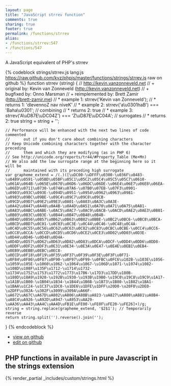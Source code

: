 ```yaml
---
layout: page
title: "JavaScript strrev function"
comments: true
sharing: true
footer: true
permalink: /functions/strrev
alias:
- /functions/strrev:547
- /functions/547
---
```

<!-- Generated by Rakefile:build -->
A JavaScript equivalent of PHP's strrev

{% codeblock strings/strrev.js lang:js https://raw.github.com/kvz/phpjs/master/functions/strings/strrev.js raw on github %}
function strrev (string) {
    // http://kevin.vanzonneveld.net
    // +   original by: Kevin van Zonneveld (http://kevin.vanzonneveld.net)
    // +   bugfixed by: Onno Marsman
    // +   reimplemented by: Brett Zamir (http://brett-zamir.me)
    // *     example 1: strrev('Kevin van Zonneveld');
    // *     returns 1: 'dlevennoZ nav niveK'
    // *     example 2: strrev('a\u0301haB') === 'Baha\u0301'; // combining
    // *     returns 2: true
    // *     example 3: strrev('A\uD87E\uDC04Z') === 'Z\uD87E\uDC04A'; // surrogates
    // *     returns 2: true
    string = string + '';

    // Performance will be enhanced with the next two lines of code commented
    //      out if you don't care about combining characters
    // Keep Unicode combining characters together with the character preceding
    //      them and which they are modifying (as in PHP 6)
    // See http://unicode.org/reports/tr44/#Property_Table (Me+Mn)
    // We also add the low surrogate range at the beginning here so it will be
    //      maintained with its preceding high surrogate
    var grapheme_extend = /(.)([\uDC00-\uDFFF\u0300-\u036F\u0483-\u0489\u0591-\u05BD\u05BF\u05C1\u05C2\u05C4\u05C5\u05C7\u0610-\u061A\u064B-\u065E\u0670\u06D6-\u06DC\u06DE-\u06E4\u06E7\u06E8\u06EA-\u06ED\u0711\u0730-\u074A\u07A6-\u07B0\u07EB-\u07F3\u0901-\u0903\u093C\u093E-\u094D\u0951-\u0954\u0962\u0963\u0981-\u0983\u09BC\u09BE-\u09C4\u09C7\u09C8\u09CB-\u09CD\u09D7\u09E2\u09E3\u0A01-\u0A03\u0A3C\u0A3E-\u0A42\u0A47\u0A48\u0A4B-\u0A4D\u0A51\u0A70\u0A71\u0A75\u0A81-\u0A83\u0ABC\u0ABE-\u0AC5\u0AC7-\u0AC9\u0ACB-\u0ACD\u0AE2\u0AE3\u0B01-\u0B03\u0B3C\u0B3E-\u0B44\u0B47\u0B48\u0B4B-\u0B4D\u0B56\u0B57\u0B62\u0B63\u0B82\u0BBE-\u0BC2\u0BC6-\u0BC8\u0BCA-\u0BCD\u0BD7\u0C01-\u0C03\u0C3E-\u0C44\u0C46-\u0C48\u0C4A-\u0C4D\u0C55\u0C56\u0C62\u0C63\u0C82\u0C83\u0CBC\u0CBE-\u0CC4\u0CC6-\u0CC8\u0CCA-\u0CCD\u0CD5\u0CD6\u0CE2\u0CE3\u0D02\u0D03\u0D3E-\u0D44\u0D46-\u0D48\u0D4A-\u0D4D\u0D57\u0D62\u0D63\u0D82\u0D83\u0DCA\u0DCF-\u0DD4\u0DD6\u0DD8-\u0DDF\u0DF2\u0DF3\u0E31\u0E34-\u0E3A\u0E47-\u0E4E\u0EB1\u0EB4-\u0EB9\u0EBB\u0EBC\u0EC8-\u0ECD\u0F18\u0F19\u0F35\u0F37\u0F39\u0F3E\u0F3F\u0F71-\u0F84\u0F86\u0F87\u0F90-\u0F97\u0F99-\u0FBC\u0FC6\u102B-\u103E\u1056-\u1059\u105E-\u1060\u1062-\u1064\u1067-\u106D\u1071-\u1074\u1082-\u108D\u108F\u135F\u1712-\u1714\u1732-\u1734\u1752\u1753\u1772\u1773\u17B6-\u17D3\u17DD\u180B-\u180D\u18A9\u1920-\u192B\u1930-\u193B\u19B0-\u19C0\u19C8\u19C9\u1A17-\u1A1B\u1B00-\u1B04\u1B34-\u1B44\u1B6B-\u1B73\u1B80-\u1B82\u1BA1-\u1BAA\u1C24-\u1C37\u1DC0-\u1DE6\u1DFE\u1DFF\u20D0-\u20F0\u2DE0-\u2DFF\u302A-\u302F\u3099\u309A\uA66F-\uA672\uA67C\uA67D\uA802\uA806\uA80B\uA823-\uA827\uA880\uA881\uA8B4-\uA8C4\uA926-\uA92D\uA947-\uA953\uAA29-\uAA36\uAA43\uAA4C\uAA4D\uFB1E\uFE00-\uFE0F\uFE20-\uFE26]+)/g;
    string = string.replace(grapheme_extend, '$2$1'); // Temporarily reverse
    return string.split('').reverse().join('');
}
{% endcodeblock %}

 - [view on github](https://github.com/kvz/phpjs/blob/master/functions/strings/strrev.js)
 - [edit on github](https://github.com/kvz/phpjs/edit/master/functions/strings/strrev.js)

## PHP functions in available in pure Javascript in the strings extension
{% render_partial _includes/custom/strings.html %}

